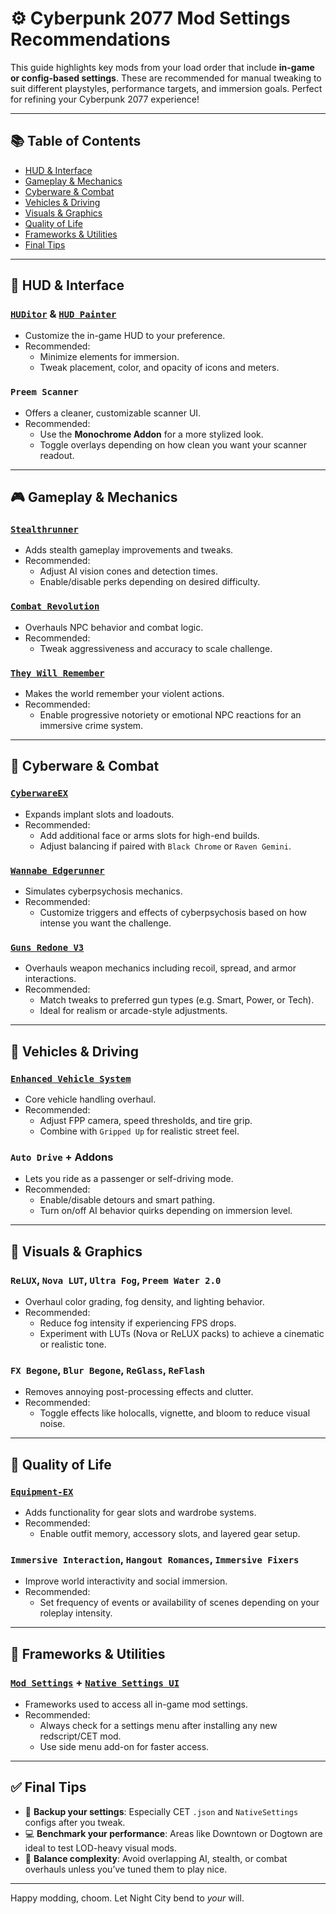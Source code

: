 # ⚙️ Cyberpunk 2077 Mod Settings Recommendations

This guide highlights key mods from your load order that include **in-game or config-based settings**. These are recommended for manual tweaking to suit different playstyles, performance targets, and immersion goals. Perfect for refining your Cyberpunk 2077 experience!

---

## 📚 Table of Contents

- [HUD & Interface](#hud--interface)
- [Gameplay & Mechanics](#gameplay--mechanics)
- [Cyberware & Combat](#cyberware--combat)
- [Vehicles & Driving](#vehicles--driving)
- [Visuals & Graphics](#visuals--graphics)
- [Quality of Life](#quality-of-life)
- [Frameworks & Utilities](#frameworks--utilities)
- [Final Tips](#final-tips)

---

## 🧠 HUD & Interface

### [`HUDitor`](https://www.nexusmods.com/cyberpunk2077/mods/8777) & [`HUD Painter`](https://www.nexusmods.com/cyberpunk2077/mods/7933)
- Customize the in-game HUD to your preference.
- Recommended:
  - Minimize elements for immersion.
  - Tweak placement, color, and opacity of icons and meters.

### `Preem Scanner`
- Offers a cleaner, customizable scanner UI.
- Recommended:
  - Use the **Monochrome Addon** for a more stylized look.
  - Toggle overlays depending on how clean you want your scanner readout.

---

## 🎮 Gameplay & Mechanics

### [`Stealthrunner`](https://www.nexusmods.com/cyberpunk2077/mods/7096)
- Adds stealth gameplay improvements and tweaks.
- Recommended:
  - Adjust AI vision cones and detection times.
  - Enable/disable perks depending on desired difficulty.

### [`Combat Revolution`](https://www.nexusmods.com/cyberpunk2077/mods/8149)
- Overhauls NPC behavior and combat logic.
- Recommended:
  - Tweak aggressiveness and accuracy to scale challenge.

### [`They Will Remember`](https://www.nexusmods.com/cyberpunk2077/mods/6628)
- Makes the world remember your violent actions.
- Recommended:
  - Enable progressive notoriety or emotional NPC reactions for an immersive crime system.

---

## 🤖 Cyberware & Combat

### [`CyberwareEX`](https://www.nexusmods.com/cyberpunk2077/mods/8359)
- Expands implant slots and loadouts.
- Recommended:
  - Add additional face or arms slots for high-end builds.
  - Adjust balancing if paired with `Black Chrome` or `Raven Gemini`.

### [`Wannabe Edgerunner`](https://www.nexusmods.com/cyberpunk2077/mods/6813)
- Simulates cyberpsychosis mechanics.
- Recommended:
  - Customize triggers and effects of cyberpsychosis based on how intense you want the challenge.

### [`Guns Redone V3`](https://www.nexusmods.com/cyberpunk2077/mods/7540)
- Overhauls weapon mechanics including recoil, spread, and armor interactions.
- Recommended:
  - Match tweaks to preferred gun types (e.g. Smart, Power, or Tech).
  - Ideal for realism or arcade-style adjustments.

---

## 🚗 Vehicles & Driving

### [`Enhanced Vehicle System`](https://www.nexusmods.com/cyberpunk2077/mods/6465)
- Core vehicle handling overhaul.
- Recommended:
  - Adjust FPP camera, speed thresholds, and tire grip.
  - Combine with `Gripped Up` for realistic street feel.

### `Auto Drive` + Addons
- Lets you ride as a passenger or self-driving mode.
- Recommended:
  - Enable/disable detours and smart pathing.
  - Turn on/off AI behavior quirks depending on immersion level.

---

## 🌆 Visuals & Graphics

### `ReLUX`, `Nova LUT`, `Ultra Fog`, `Preem Water 2.0`
- Overhaul color grading, fog density, and lighting behavior.
- Recommended:
  - Reduce fog intensity if experiencing FPS drops.
  - Experiment with LUTs (Nova or ReLUX packs) to achieve a cinematic or realistic tone.

### `FX Begone`, `Blur Begone`, `ReGlass`, `ReFlash`
- Removes annoying post-processing effects and clutter.
- Recommended:
  - Toggle effects like holocalls, vignette, and bloom to reduce visual noise.

---

## 🧩 Quality of Life

### [`Equipment-EX`](https://www.nexusmods.com/cyberpunk2077/mods/6942)
- Adds functionality for gear slots and wardrobe systems.
- Recommended:
  - Enable outfit memory, accessory slots, and layered gear setup.

### `Immersive Interaction`, `Hangout Romances`, `Immersive Fixers`
- Improve world interactivity and social immersion.
- Recommended:
  - Set frequency of events or availability of scenes depending on your roleplay intensity.

---

## 🧰 Frameworks & Utilities

### [`Mod Settings`](https://www.nexusmods.com/cyberpunk2077/mods/4885) + [`Native Settings UI`](https://www.nexusmods.com/cyberpunk2077/mods/3518)
- Frameworks used to access all in-game mod settings.
- Recommended:
  - Always check for a settings menu after installing any new redscript/CET mod.
  - Use side menu add-on for faster access.

---

## ✅ Final Tips

- 📁 **Backup your settings**: Especially CET `.json` and `NativeSettings` configs after you tweak.
- 💻 **Benchmark your performance**: Areas like Downtown or Dogtown are ideal to test LOD-heavy visual mods.
- 🔧 **Balance complexity**: Avoid overlapping AI, stealth, or combat overhauls unless you’ve tuned them to play nice.

---

Happy modding, choom. Let Night City bend to *your* will.
